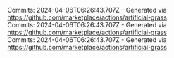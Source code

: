 Commits: 2024-04-06T06:26:43.707Z - Generated via https://github.com/marketplace/actions/artificial-grass
<br>
Commits: 2024-04-06T06:26:43.707Z - Generated via https://github.com/marketplace/actions/artificial-grass
<br>
Commits: 2024-04-06T06:26:43.707Z - Generated via https://github.com/marketplace/actions/artificial-grass
<br>
